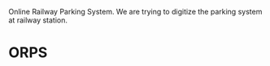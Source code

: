 Online Railway Parking System. We are trying to digitize the parking system at railway station.
# ORPS
